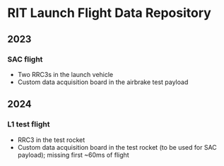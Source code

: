 # RIT Launch Flight Data Repository
## 2023
### SAC flight
- Two RRC3s in the launch vehicle
- Custom data acquisition board in the airbrake test payload
## 2024
### L1 test flight
- RRC3 in the test rocket
- Custom data acquisition board in the test rocket (to be used for SAC payload); missing first ~60ms of flight